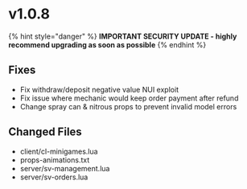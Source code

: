 # v1.0.8

{% hint style="danger" %}
**IMPORTANT SECURITY UPDATE - highly recommend upgrading as soon as possible**
{% endhint %}

## Fixes

* Fix withdraw/deposit negative value NUI exploit
* Fix issue where mechanic would keep order payment after refund
* Change spray can & nitrous props to prevent invalid model errors

## Changed Files

* client/cl-minigames.lua
* props-animations.txt
* server/sv-management.lua
* server/sv-orders.lua
